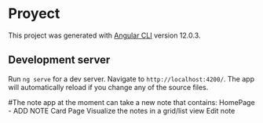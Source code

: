 # Proyect

This project was generated with [Angular CLI](https://github.com/angular/angular-cli) version 12.0.3.

## Development server

Run `ng serve` for a dev server. Navigate to `http://localhost:4200/`. The app will automatically reload if you change any of the source files.

#The note app at the moment can take a new note that contains:
HomePage - ADD NOTE
Card Page 
Visualize the notes in a grid/list view 
Edit note

